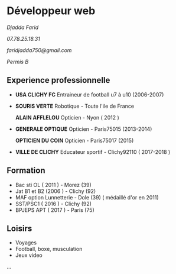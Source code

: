 # Développeur web 

_Djadda Farid_

_07.78.25.18.31_

_faridjadda750@gmail.com_

_Permis B_

## Experience professionnelle

   <ul>

<li> 

**USA CLICHY FC** Entraineur de football u7 à u10 (2006-2007) </li>
</li>

<li>

**SOURIS VERTE** Robotique - Toute l'ile de France 
</li> 
 
**ALAIN AFFLELOU** Opticien - Nyon ( 2012 ) </li>
<li>

**GENERALE OPTIQUE** Opticien - Paris75015 (2013-2014)
</li>

**OPTICIEN DU COIN** Opticien - Paris75017 (2015)
<li>

**VILLE DE CLICHY** Educateur sportif - Clichy92110 ( 2017-2018 )
</li>

   </ul>


## Formation

<ul>
<li> Bac sti OL ( 2011 ) - Morez (39) </li>
<li> Jat B1 et B2 (2006 ) - Clichy (92) </li> 
<li> MAF option Lunnetterie - Dole (39) ( médaillé d'or en 2011) </li>
<li> SST/PSC1 ( 2016 ) - Clichy (92) </li>
<li> BPJEPS APT ( 2017 ) - Paris (75) </li>
</ul>

## Loisirs 

   <ul>
<li>Voyages</li>
<li>Football, boxe, musculation</li>    
<li>Jeux video </li>    
   </ul>
   ...
   
   